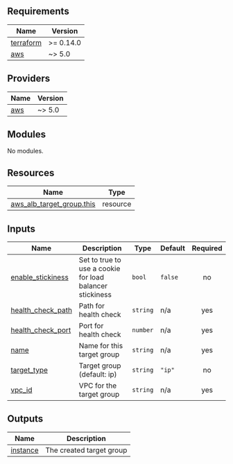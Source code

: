 <!-- BEGIN_TF_DOCS -->
## Requirements

| Name | Version |
|------|---------|
| <a name="requirement_terraform"></a> [terraform](#requirement\_terraform) | >= 0.14.0 |
| <a name="requirement_aws"></a> [aws](#requirement\_aws) | ~> 5.0 |

## Providers

| Name | Version |
|------|---------|
| <a name="provider_aws"></a> [aws](#provider\_aws) | ~> 5.0 |

## Modules

No modules.

## Resources

| Name | Type |
|------|------|
| [aws_alb_target_group.this](https://registry.terraform.io/providers/hashicorp/aws/latest/docs/resources/alb_target_group) | resource |

## Inputs

| Name | Description | Type | Default | Required |
|------|-------------|------|---------|:--------:|
| <a name="input_enable_stickiness"></a> [enable\_stickiness](#input\_enable\_stickiness) | Set to true to use a cookie for load balancer stickiness | `bool` | `false` | no |
| <a name="input_health_check_path"></a> [health\_check\_path](#input\_health\_check\_path) | Path for health check | `string` | n/a | yes |
| <a name="input_health_check_port"></a> [health\_check\_port](#input\_health\_check\_port) | Port for health check | `number` | n/a | yes |
| <a name="input_name"></a> [name](#input\_name) | Name for this target group | `string` | n/a | yes |
| <a name="input_target_type"></a> [target\_type](#input\_target\_type) | Target group (default: ip) | `string` | `"ip"` | no |
| <a name="input_vpc_id"></a> [vpc\_id](#input\_vpc\_id) | VPC for the target group | `string` | n/a | yes |

## Outputs

| Name | Description |
|------|-------------|
| <a name="output_instance"></a> [instance](#output\_instance) | The created target group |
<!-- END_TF_DOCS -->
